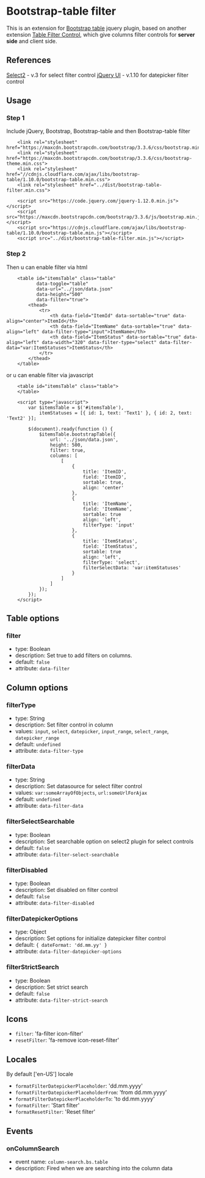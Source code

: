 Bootstrap-table filter
=======================

This is an extension for [Bootstrap table](http://issues.wenzhixin.net.cn/bootstrap-table/) jquery plugin, based on another extension [Table Filter Control](https://github.com/wenzhixin/bootstrap-table/tree/master/src/extensions/filter-control), which give columns filter controls for **server side** and client side.

References
-----
[Select2](http://select2.github.io/select2/) - v.3 for select filter control
[jQuery UI](https://jqueryui.com/) - v.1.10 for datepicker filter control


Usage
-----
### Step 1
Include jQuery, Bootstrap, Bootstrap-table and then Bootstrap-table filter
```
    <link rel="stylesheet" href="https://maxcdn.bootstrapcdn.com/bootstrap/3.3.6/css/bootstrap.min.css">
	<link rel="stylesheet" href="https://maxcdn.bootstrapcdn.com/bootstrap/3.3.6/css/bootstrap-theme.min.css">
	<link rel="stylesheet" href="//cdnjs.cloudflare.com/ajax/libs/bootstrap-table/1.10.0/bootstrap-table.min.css">
	<link rel="stylesheet" href="../dist/bootstrap-table-filter.min.css">
	
	<script src="https://code.jquery.com/jquery-1.12.0.min.js"></script>
	<script src="https://maxcdn.bootstrapcdn.com/bootstrap/3.3.6/js/bootstrap.min.js"></script>
	<script src="https://cdnjs.cloudflare.com/ajax/libs/bootstrap-table/1.10.0/bootstrap-table.min.js"></script>
	<script src="../dist/bootstrap-table-filter.min.js"></script>
```

### Step 2
Then u can enable filter via html
```
    <table id="itemsTable" class="table"
		   data-toggle="table"
		   data-url="../json/data.json"
		   data-height="500"
		   data-filter="true">
		<thead>
			<tr>
				<th data-field="ItemId" data-sortable="true" data-align="center">ItemId</th>
				<th data-field="ItemName" data-sortable="true" data-align="left" data-filter-type="input">ItemName</th>
				<th data-field="ItemStatus" data-sortable="true" data-align="left" data-width="320" data-filter-type="select" data-filter-data="var:ItemStatuses">ItemStatus</th>
			</tr>
		</thead>
	</table>
```

or u can enable filter via javascript
```
	<table id="itemsTable" class="table">
	</table>
	
	<script type="javascript">
		var $itemsTable = $('#itemsTable'),
			itemStatuses = [{ id: 1, text: 'Text1' }, { id: 2, text: 'Text2' }];
		
		$(document).ready(function () {
			$itemsTable.bootstrapTable({
				url: '../json/data.json',
				height: 500,
				filter: true,
				columns: [
					[
						{
							title: 'ItemID',
							field: 'ItemID',
							sortable: true,
							align: 'center'
						}, 
						{
							title: 'ItemName',
							field: 'ItemName',
							sortable: true
							align: 'left',
							filterType: 'input'
						},
						{
							title: 'ItemStatus',
							field: 'ItemStatus',
							sortable: true
							align: 'left',
							filterType: 'select',
							filterSelectData: 'var:itemStatuses'
						}
					]
				]
			});
		});
	</script>
```

Table options
-----

### filter

* type: Boolean
* description: Set true to add filters on columns.
* default: `false`
* attribute: `data-filter`



Column options
-----

### filterType

* type: String
* description: Set filter control in column
* values: `input`, `select`, `datepicker`, `input_range`, `select_range`, `datepicker_range`
* default: `undefined`
* attribute: `data-filter-type`

### filterData

* type: String
* description: Set datasource for select filter control
* values: `var:someArrayOfObjects`, `url:someUrlForAjax`
* default: `undefined`
* attribute: `data-filter-data`

### filterSelectSearchable

* type: Boolean
* description: Set searchable option on select2 plugin for select controls 
* default: `false`
* attribute: `data-filter-select-searchable`

### filterDisabled

* type: Boolean
* description: Set disabled on filter control 
* default: `false`
* attribute: `data-filter-disabled`

### filterDatepickerOptions

* type: Object
* description: Set options for initialize datepicker filter control 
* default: `{ dateFormat: 'dd.mm.yy' }`
* attribute: `data-filter-datepicker-options`

### filterStrictSearch

* type: Boolean
* description: Set strict search
* default: `false`
* attribute: `data-filter-strict-search`

Icons
-----

* `filter`: 'fa-filter icon-filter'
* `resetFilter`: 'fa-remove icon-reset-filter'

Locales
-----

By default ['en-US'] locale

* `formatFilterDatepickerPlaceholder`: 'dd.mm.yyyy'
* `formatFilterDatepickerPlaceholderFrom`: 'from dd.mm.yyyy'
* `formatFilterDatepickerPlaceholderTo`: 'to dd.mm.yyyy'
* `formatFilter`: 'Start filter'
* `formatResetFilter`: 'Reset filter'

Events
-----

### onColumnSearch

* event name: `column-search.bs.table`
* description: Fired when we are searching into the column data
